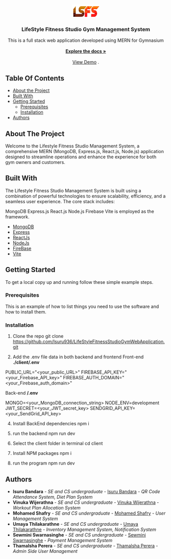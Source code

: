 <br/>
<p align="center">
  <a href="https://github.com/Isuru936/Isuru936/LifeStyleFitnessStudioGymWebApplication">
    <img src="https://github.com/Isuru936/LifeStyleFitnessStudioGymWebApplication/raw/main/client/src/assets/logo.png">
  </a>

  <h3 align="center">LifeStyle Fitness Studio Gym Management System</h3>

  <p align="center">
    This is a full stack web application developed using MERN for Gymnasium
    <br/>
    <br/>
    <a href="https://github.com/Isuru936/Isuru936/LifeStyleFitnessStudioGymWebApplication"><strong>Explore the docs »</strong></a>
    <br/>
    <br/>
    <a href="https://github.com/Isuru936/Isuru936/LifeStyleFitnessStudioGymWebApplication">View Demo</a>
    .
  </p>
</p>

## Table Of Contents

* [About the Project](#about-the-project)
* [Built With](#built-with)
* [Getting Started](#getting-started)
  * [Prerequisites](#prerequisites)
  * [Installation](#installation)
* [Authors](#authors)

## About The Project

Welcome to the Lifestyle Fitness Studio Management System, a comprehensive MERN (MongoDB, Express.js, React.js, Node.js) application designed to streamline operations and enhance the experience for both gym owners and customers.

## Built With

The Lifestyle Fitness Studio Management System is built using a combination of powerful technologies to ensure scalability, efficiency, and a seamless user experience. The core stack includes:

MongoDB 
Express.js 
React.js 
Node.js
Firebase 
Vite is employed as the framework. 

* [MongoDB](https://www.mongodb.com/)
* [Express](https://expressjs.com/)
* [ReactJs](https://react.dev/)
* [NodeJs](https://nodejs.org/en)
* [FireBase](https://firebase.google.com/)
* [Vite](https://vitejs.dev/)

## Getting Started

To get a local copy up and running follow these simple example steps.

### Prerequisites

This is an example of how to list things you need to use the software and how to install them.

### Installation

 1. Clone the repo
git clone https://github.com/Isuru936/LifeStyleFitnessStudioGymWebApplication.git

2. Add the .env file data in both backend and frontend 
Front-end <b>./client/.env</b>

PUBLIC_URL="<your_public_URL>"
FIREBASE_API_KEY="<your_Firebase_API_key>"
FIREBASE_AUTH_DOMAIN="<your_Firebase_auth_domain>"

Back-end <b>/.env</b>

MONGO=<your_MongoDB_connection_string>
NODE_ENV=development
JWT_SECRET=<your_JWT_secret_key>
SENDGRID_API_KEY=<your_SendGrid_API_key>

4. Install BackEnd dependencies
npm i

5. run the backend
npm run dev

3. Select the client folder in terminal
cd client

4. Install NPM packages
 npm i

6. run the program
npm run dev

## Authors

* **Isuru Bandara** - *SE and CS undergraduate* - [Isuru Bandara](https://github.com/Isuru936/) - *QR Code Attendance System, Diet Plan System*
* **Vinuka Wijerathna** - *SE and CS undergraduate* - [Vinuka Wijerathna](https://github.com/Vinuka-Wijerathne) - *Workout Plan Allocation System*
* **Mohamed Shafry** - *SE and CS undergraduate* - [Mohamed Shafry](https://github.com/MohamedShafry) - *User Management System*
* **Umaya Thilakarathne** - *SE and CS undergraduate* - [Umaya Thilakarathne](https://github.com/umaya2002) - *Inventory Management System, Notification System*
* **Sewmini Swarnasinghe** - *SE and CS undergraduate* - [Sewmini Swarnasinghe](https://github.com/sewmini2003) - *Payment Management System*
* **Thamalsha Perera** - *SE and CS undergraduate* - [Thamalsha Perera](https://github.com/ThamalshaPerea) - *Admin Side User Management*
